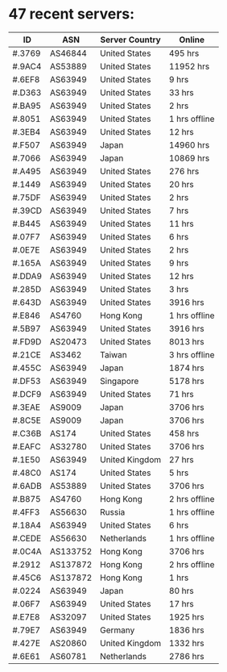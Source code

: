 # 47 recent servers:

| ID | ASN | Server Country | Online |
| ------ | ------ | ------ | ------ |
| #.3769 | AS46844 | United States | 495 hrs |
| #.9AC4 | AS53889 | United States | 11952 hrs |
| #.6EF8 | AS63949 | United States | 9 hrs |
| #.D363 | AS63949 | United States | 33 hrs |
| #.BA95 | AS63949 | United States | 2 hrs |
| #.8051 | AS63949 | United States | 1 hrs offline |
| #.3EB4 | AS63949 | United States | 12 hrs |
| #.F507 | AS63949 | Japan | 14960 hrs |
| #.7066 | AS63949 | Japan | 10869 hrs |
| #.A495 | AS63949 | United States | 276 hrs |
| #.1449 | AS63949 | United States | 20 hrs |
| #.75DF | AS63949 | United States | 2 hrs |
| #.39CD | AS63949 | United States | 7 hrs |
| #.B445 | AS63949 | United States | 11 hrs |
| #.07F7 | AS63949 | United States | 6 hrs |
| #.0E7E | AS63949 | United States | 2 hrs |
| #.165A | AS63949 | United States | 9 hrs |
| #.DDA9 | AS63949 | United States | 12 hrs |
| #.285D | AS63949 | United States | 3 hrs |
| #.643D | AS63949 | United States | 3916 hrs |
| #.E846 | AS4760 | Hong Kong | 1 hrs offline |
| #.5B97 | AS63949 | United States | 3916 hrs |
| #.FD9D | AS20473 | United States | 8013 hrs |
| #.21CE | AS3462 | Taiwan | 3 hrs offline |
| #.455C | AS63949 | Japan | 1874 hrs |
| #.DF53 | AS63949 | Singapore | 5178 hrs |
| #.DCF9 | AS63949 | United States | 71 hrs |
| #.3EAE | AS9009 | Japan | 3706 hrs |
| #.8C5E | AS9009 | Japan | 3706 hrs |
| #.C36B | AS174 | United States | 458 hrs |
| #.EAFC | AS32780 | United States | 3706 hrs |
| #.1E50 | AS63949 | United Kingdom | 27 hrs |
| #.48C0 | AS174 | United States | 5 hrs |
| #.6ADB | AS53889 | United States | 3706 hrs |
| #.B875 | AS4760 | Hong Kong | 2 hrs offline |
| #.4FF3 | AS56630 | Russia | 1 hrs offline |
| #.18A4 | AS63949 | United States | 6 hrs |
| #.CEDE | AS56630 | Netherlands | 1 hrs offline |
| #.0C4A | AS133752 | Hong Kong | 3706 hrs |
| #.2912 | AS137872 | Hong Kong | 2 hrs offline |
| #.45C6 | AS137872 | Hong Kong | 1 hrs |
| #.0224 | AS63949 | Japan | 80 hrs |
| #.06F7 | AS63949 | United States | 17 hrs |
| #.E7E8 | AS32097 | United States | 1925 hrs |
| #.79E7 | AS63949 | Germany | 1836 hrs |
| #.427E | AS20860 | United Kingdom | 1332 hrs |
| #.6E61 | AS60781 | Netherlands | 2786 hrs |

